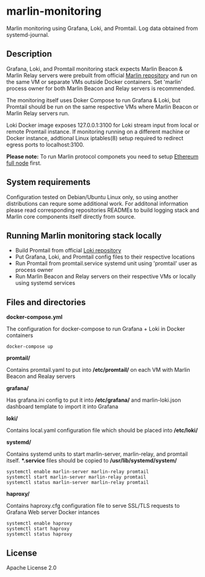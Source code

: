 # marlin-monitoring

Marlin monitoring using Grafana, Loki, and Promtail. Log data obtained from systemd-journal.

## Description

Grafana, Loki, and Promtail monitoring stack expects Marlin Beacon & Marlin Relay servers were prebuilt from official [Marlin repository](https://github.com/marlinprotocol/OpenWeaver) and run on the same VM or separate VMs outside Docker containers. Set 'marlin' process owner for both Marlin Beacon and Relay servers is recommended.

The monitoring itself uses Doker Compose to run Grafana & Loki, but Promtail should be run on the same respective VMs where Marlin Beacon or Marlin Relay servers run. 

Loki Docker image exposes 127.0.0.1:3100 for Loki stream input from local or remote Promtail instance. If monitoring running on a different machine or Docker instance, addtional Linux iptables(8) setup required to redirect egress ports to localhost:3100.

__Please note:__ To run Marlin protocol componets you need to setup [Ethereum full node](https://github.com/ethereum/go-ethereum) first.

## System requirements

Configuration tested on Debian/Ubuntu Linux only, so using another distributions can requre some additional work.
For additonal information please read corresponding repositories READMEs to build logging stack and Marlin core components itself directly from source. 

## Running Marlin monitoring stack locally

* Build Promtail from official [Loki repository](https://github.com/grafana/loki)
* Put Grafana, Loki, and Promtail config files to their respective locations
* Run Promtail from promtail.service systemd unit using 'promtail' user as process owner
* Run Marlin Beacon and Relay servers on their respective VMs or locally using systemd services

## Files and directories

__docker-compose.yml__

The configuration for docker-compose to run Grafana + Loki in Docker containers

```shell
docker-compose up
```

__promtail/__

Contains promtail.yaml to put into __/etc/promtail/__ on each VM with Marlin Beacon and Realay servers

__grafana/__

Has grafana.ini config to put it into __/etc/grafana/__
and marlin-loki.json dashboard template to import it into Grafana

__loki/__

Contains local.yaml configuration file which should be placed into __/etc/loki/__

__systemd/__

Contains systemd units to start marlin-server, marlin-relay, and promtail itself. __*.service__ files should be copied to __/usr/lib/systemd/system/__

```shell
systemctl enable marlin-server marlin-relay promtail
systemctl start marlin-server marlin-relay promtail
systemctl status marlin-server marlin-relay promtail
```

__haproxy/__

Contains haproxy.cfg configuration file to serve SSL/TLS requests to Grafana Web server Docker intances

```shell
systemctl enable haproxy
systemctl start haproxy
systemctl status haproxy
```

## License

Apache License 2.0
